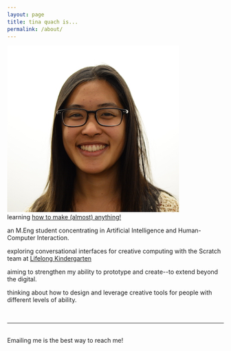 ```yaml
---
layout: page
title: tina quach is...
permalink: /about/
---
```


<img class="col one right" src="/img/prof_pic.jpeg">

<br/>
learning <a href="http://fab.cba.mit.edu/classes/863.18/">how to make (almost) anything!</a>

an M.Eng student concentrating in Artificial Intelligence and Human-Computer Interaction.

exploring conversational interfaces for creative computing with the Scratch team at <a href="https://www.media.mit.edu/groups/lifelong-kindergarten/overview/">Lifelong Kindergarten</a>

aiming to strengthen my ability to prototype and create--to extend beyond the digital.

thinking about how to design and leverage creative tools for people with different levels of ability.

<br/>
<hr/>
<br/>
<span class="contacticon center">
	<a href="mailto:quacht@mit.edu"><i class="fa fa-envelope-square"></i></a>
	<a href="https://github.com/quachtina96/" target="_blank"><i class="fa fa-github-square"></i></a>
	<a href="https://www.linkedin.com/in/quacht/" target="_blank"><i class="fa fa-linkedin-square"></i></a>
</span>

<div class="col three caption">
	Emailing me is the best way to reach me!
</div>

